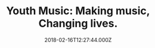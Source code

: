 ---
campaign-uuid: "c-ddc94fe9-66c1-4c90-8625-8c303e597f9c"
type: "Preview"
category: "Tickets"
date: "2018-02-16T12:27:44.000Z"
end-date: "2018-05-31T23:59:00.000Z"
disable-form: false
is_promoted: false
has_entry_page: false
title: "Youth Music: Making music, Changing lives."
competition-description: "Bringing musical opportunities and working collaboratively\
  \ to transform music education for children all over the UK… Youth Music flagship\
  \ fund-raising initiative is back! Their goal is support and help young people’\
  s relationship with music and to build their confidence, resilience and   self-esteem.\r\
  \n<p>After a fantastic first-ever Give a Gig Week in 2017, Youth Music’s flagship\
  \ fundraising will take place from 16-25 March 18.</p> \r\n<p>Raise money to support\
  \ young people experiencing incredibly challenging circumstances! You can transform\
  \ the lives of children and young people by putting on a live music event.</p>\r\
  \n<p>Click in the link below to get involved.</p>"
banner-img: "https://assets.expresslyapp.com/asset-750a3440-6bfd-4295-aae8-02d3800a0829.jpg"
logo-left-href: "https://www.youthmusic.org.uk/"
logo-left-image: "https://assets.expresslyapp.com/asset-86972922-c68f-4d93-8844-a7c0c86dead1.jpg"
logo-left-title: "Youth Music"
has-winner: false
---